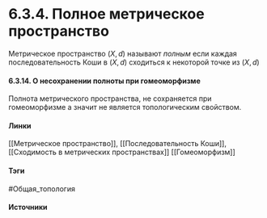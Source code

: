 # 6.3.4. Полное метрическое пространство
Метрическое пространство $(X,d)$ называют *полным* если каждая последовательность Коши в $(X,d)$ сходиться к некоторой точке из $(X,d)$

#### 6.3.14. О несохранении полноты при гомеоморфизме
Полнота метрического пространства, не сохраняется при гомеоморфизме а значит не является топологическим свойством.
#### Линки
 [[Метрическое пространство]],
 [[Последовательность Коши]],
 [[Сходимость в метрических пространствах]]
 [[Гомеоморфизм]]
#### Тэги
 #Общая_топология 
#### Источники
 